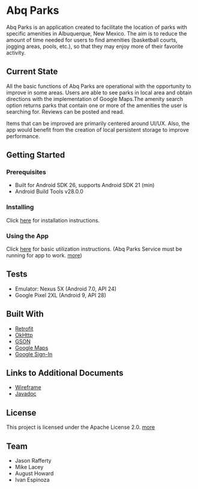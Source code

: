 # Abq Parks
Abq Parks is an application created to facilitate the location of parks with specific amenities in Albuquerque, New Mexico. The aim is to reduce the amount of time needed for users to find amenities (basketball courts, jogging areas, pools, etc.), so that they may
enjoy more of their favorite activity. 

## Current State
All the basic functions of Abq Parks are operational with the opportunity to improve in some areas. Users are able to see parks in local 
area and obtain directions with the implementation of Google Maps.The amenity search option returns parks that contain one or more of
the amenities the user is searching for. Reviews can be posted and read.

Items that can be improved are primarily centered around UI/UX. Also, the app would benefit from the creation of local persistent
storage to improve performance.

## Getting Started
### Prerequisites
* Built for Android SDK 26, supports Android SDK 21 (min)
* Android Build Tools v28.0.0

### Installing
Click [here](https://github.com/abq-parks/Abq-Parks/blob/master/docs/installation.md) for installation instructions.

### Using the App
Click [here](https://github.com/abq-parks/Abq-Parks/blob/master/docs/instructions.md) for basic utilization instructions.
(Abq Parks Service must be running for app to work. [more](https://github.com/abq-parks/services))

## Tests
* Emulator: Nexus 5X (Android 7.0, API 24)
* Google Pixel 2XL (Android 9, API 28)

## Built With
* [Retrofit](http://square.github.io/retrofit/)
* [OkHttp](http://square.github.io/okhttp/) 
* [GSON](https://sites.google.com/site/gson/)
* [Google Maps](https://developers.google.com/maps/documentation/)
* [Google Sign-In](https://developers.google.com/identity/sign-in/android/)


## Links to Additional Documents
* [Wireframe](https://github.com/abq-parks/Abq-Parks/blob/master/docs/Wireframes.pdf)
* [Javadoc](https://github.com/abq-parks/Abq-Parks/blob/master/docs/api/index.html)

## License
This project is licensed under the Apache License 2.0. [more](https://github.com/abq-parks/Abq-Parks/blob/master/LICENSE)

## Team
* Jason Rafferty
* Mike Lacey
* August Howard
* Ivan Espinoza
